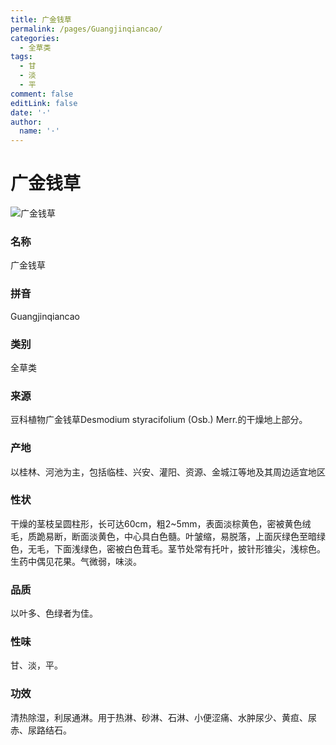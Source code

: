 ```yaml
---
title: 广金钱草
permalink: /pages/Guangjinqiancao/
categories: 
  - 全草类
tags: 
  - 甘
  - 淡
  - 平
comment: false
editLink: false
date: '·'
author: 
  name: '·'
---
```

# 广金钱草

![广金钱草](https://image.zhongyibaike.com/image/%E5%B9%BF%E9%87%91%E9%92%B1%E8%8D%89/%E5%B9%BF%E9%87%91%E9%92%B1%E8%8D%89.jpg)

<!-- more -->
### 名称
广金钱草

### 拼音
Guangjinqiancao

### 类别
全草类

### 来源
豆科植物广金钱草Desmodium styracifolium (Osb.) Merr.的干燥地上部分。

### 产地
以桂林、河池为主，包括临桂、兴安、灌阳、资源、金城江等地及其周边适宜地区

### 性状
干燥的茎枝呈圆柱形，长可达60cm，粗2~5mm，表面淡棕黄色，密被黄色绒毛，质跪易断，断面淡黄色，中心具白色髓。叶皱缩，易脱落，上面灰绿色至暗绿色，无毛，下面浅绿色，密被白色茸毛。茎节处常有托叶，披针形锥尖，浅棕色。生药中偶见花果。气微弱，味淡。

### 品质
以叶多、色绿者为佳。

### 性味
甘、淡，平。

### 功效
清热除湿，利尿通淋。用于热淋、砂淋、石淋、小便涩痛、水肿尿少、黄疸、尿赤、尿路结石。

